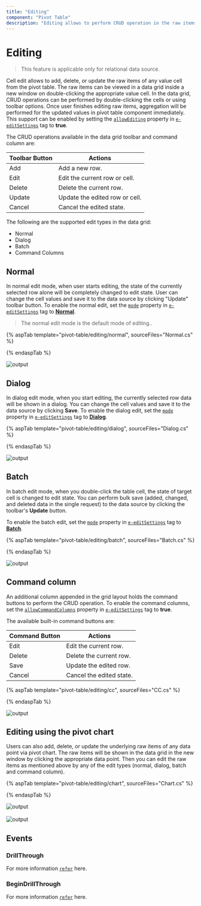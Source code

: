 ```yaml
---
title: "Editing"
component: "Pivot Table"
description: "Editing allows to perform CRUD operation in the raw items of any cells of the pivot table."
---
```


# Editing

> This feature is applicable only for relational data source.

Cell edit allows to add, delete, or update the raw items of any value cell from the pivot table. The raw items can be viewed in a data grid inside a new window on double-clicking the appropriate value cell. In the data grid, CRUD operations can be performed by double-clicking the cells or using toolbar options. Once user finishes editing raw items, aggregation will be performed for the updated values in pivot table component immediately. This support can be enabled by setting the [`allowEditing`](https://help.syncfusion.com/cr/aspnetcore-js2/Syncfusion.EJ2~Syncfusion.EJ2.PivotView.PivotViewCellEditSettings~AllowEditing.html) property in [`e-editSettings`](https://help.syncfusion.com/cr/aspnetcore-js2/Syncfusion.EJ2~Syncfusion.EJ2.PivotView.PivotViewCellEditSettings_members.html) tag to **true**.

The CRUD operations available in the data grid toolbar and command column are:

| Toolbar Button | Actions |
|----------------|---------|
| Add | Add a new row.|
| Edit | Edit the current row or cell.|
| Delete | Delete the current row.|
| Update | Update the edited row or cell.|
| Cancel | Cancel the edited state. |

The following are the supported edit types in the data grid:

* Normal
* Dialog
* Batch
* Command Columns

## Normal

In normal edit mode, when user starts editing, the state of the currently selected row alone will be completely changed to edit state. User can change the cell values and save it to the data source by clicking "Update" toolbar button. To enable the normal edit, set the [`mode`](https://help.syncfusion.com/cr/aspnetcore-js2/Syncfusion.EJ2~Syncfusion.EJ2.PivotView.PivotViewCellEditSettings~Mode.html) property in [`e-editSettings`](https://help.syncfusion.com/cr/aspnetcore-js2/Syncfusion.EJ2~Syncfusion.EJ2.PivotView.PivotViewCellEditSettings_members.html) tag to [**Normal**](https://help.syncfusion.com/cr/aspnetcore-js2/Syncfusion.EJ2~Syncfusion.EJ2.PivotView.EditMode.html).

> The normal edit mode is the default mode of editing..

{% aspTab template="pivot-table/editing/normal", sourceFiles="Normal.cs" %}

{% endaspTab %}

![output](images/edit-normal.png)

## Dialog

In dialog edit mode, when you start editing, the currently selected row data will be shown in a dialog.
You can change the cell values and save it to the data source by clicking **Save**.
To enable the dialog edit, set the [`mode`](https://help.syncfusion.com/cr/aspnetcore-js2/Syncfusion.EJ2~Syncfusion.EJ2.PivotView.PivotViewCellEditSettings~Mode.html) property in [`e-editSettings`](https://help.syncfusion.com/cr/aspnetcore-js2/Syncfusion.EJ2~Syncfusion.EJ2.PivotView.PivotViewCellEditSettings_members.html) tag to [**Dialog**](https://help.syncfusion.com/cr/aspnetcore-js2/Syncfusion.EJ2~Syncfusion.EJ2.PivotView.EditMode.html).

{% aspTab template="pivot-table/editing/dialog", sourceFiles="Dialog.cs" %}

{% endaspTab %}

![output](images/edit-dialog.png)

## Batch

In batch edit mode, when you double-click the table cell, the state of target cell is changed to edit state.
You can perform bulk save (added, changed, and deleted data in the single request) to the data source by clicking the toolbar's **Update** button.

To enable the batch edit, set the [`mode`](https://help.syncfusion.com/cr/aspnetcore-js2/Syncfusion.EJ2~Syncfusion.EJ2.PivotView.PivotViewCellEditSettings~Mode.html) property in [`e-editSettings`](https://help.syncfusion.com/cr/aspnetcore-js2/Syncfusion.EJ2~Syncfusion.EJ2.PivotView.PivotViewCellEditSettings_members.html) tag to [**Batch**](https://help.syncfusion.com/cr/aspnetcore-js2/Syncfusion.EJ2~Syncfusion.EJ2.PivotView.EditMode.html).

{% aspTab template="pivot-table/editing/batch", sourceFiles="Batch.cs" %}

{% endaspTab %}

![output](images/edit-batch.png)

## Command column

An additional column appended in the grid layout holds the command buttons to perform the CRUD operation.
To enable the command columns, set the [`allowCommandColumns`](https://help.syncfusion.com/cr/aspnetcore-js2/Syncfusion.EJ2~Syncfusion.EJ2.PivotView.PivotViewCellEditSettings~Mode.html) property in [`e-editSettings`](https://help.syncfusion.com/cr/aspnetcore-js2/Syncfusion.EJ2~Syncfusion.EJ2.PivotView.PivotViewCellEditSettings_members.html) tag to **true**.

The available built-in command buttons are:

| Command Button | Actions |
|----------------|---------|
| Edit | Edit the current row.|
| Delete | Delete the current row.|
| Save | Update the edited row.|
| Cancel | Cancel the edited state. |

{% aspTab template="pivot-table/editing/cc", sourceFiles="CC.cs" %}

{% endaspTab %}

![output](images/edit-command.png)

## Editing using the pivot chart

Users can also add, delete, or update the underlying raw items of any data point via pivot chart. The raw items will be shown in the data grid in the new window by clicking the appropriate data point. Then you can edit the raw items as mentioned above by any of the edit types (normal, dialog, batch and command column).

{% aspTab template="pivot-table/editing/chart", sourceFiles="Chart.cs" %}

{% endaspTab %}

![output](images/drillthrough-chart-before.png)
<br/>
<br/>
![output](images/editing-dialog.png)

## Events

### DrillThrough

For more information [`refer`](./drill-through/#drillthrough) here.

### BeginDrillThrough

For more information [`refer`](./drill-through/#begindrillthrough) here.